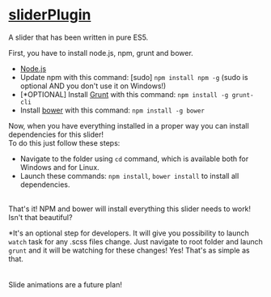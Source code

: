 # <a href='http://chbernat.github.io/sliderPlugin'>sliderPlugin</a>
A slider that has been written in pure ES5.<br>

First, you have to install node.js, npm, grunt and bower.</solid><br>
<ul>
  <li><a href='https://nodejs.org/en/download/'>Node.js</a></li>
  <li>Update npm with this command: [sudo] <code>npm install npm -g</code> (sudo is optional AND you don't use it on Windows!)</li>
  <li>[*OPTIONAL] Install <a href='http://gruntjs.com/'>Grunt</a> with this command: <code>npm install -g grunt-cli</code></li>
  <li>Install <a href='http://bower.io/'>bower</a> with this command: <code>npm install -g bower</code></li>
</ul>
Now, when you have everything installed in a proper way you can install dependencies for this slider!<br>
To do this just follow these steps:
<ul>
<li>Navigate to the folder using <code>cd</code> command, which is available both for Windows and for Linux.</li>
<li>Launch these commands: <code>npm install</code>, <code>bower install</code> to install all dependencies.
</ul>
<br>
That's it! NPM and bower will install everything this slider needs to work! Isn't that beautiful?


*It's an optional step for developers. It will give you possibility to launch <code>watch</code> task for any .scss files change. Just navigate to root folder and launch <code>grunt</code> and it will be watching for these changes! Yes! That's as simple as that.
<br><br><br>
Slide animations are a future plan!
